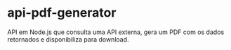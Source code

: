 # api-pdf-generator
API em Node.js que consulta uma API externa, gera um PDF com os dados retornados e disponibiliza para download.
